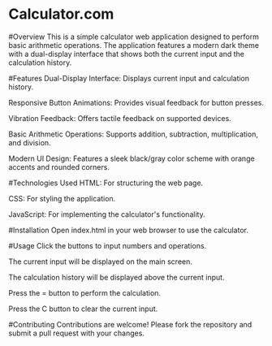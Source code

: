 # Calculator.com

#Overview
This is a simple calculator web application designed to perform basic arithmetic operations. The application features a modern dark theme with a dual-display interface that shows both the current input and the calculation history.

#Features
Dual-Display Interface: Displays current input and calculation history.

Responsive Button Animations: Provides visual feedback for button presses.

Vibration Feedback: Offers tactile feedback on supported devices.

Basic Arithmetic Operations: Supports addition, subtraction, multiplication, and division.

Modern UI Design: Features a sleek black/gray color scheme with orange accents and rounded corners.

#Technologies Used
HTML: For structuring the web page.

CSS: For styling the application.

JavaScript: For implementing the calculator's functionality.

#Installation
Open index.html in your web browser to use the calculator.

#Usage
Click the buttons to input numbers and operations.

The current input will be displayed on the main screen.

The calculation history will be displayed above the current input.

Press the = button to perform the calculation.

Press the C button to clear the current input.

#Contributing
Contributions are welcome! Please fork the repository and submit a pull request with your changes.
